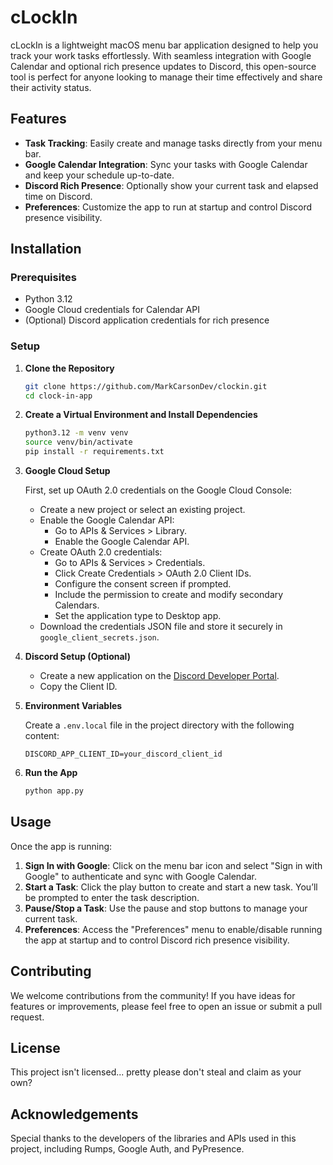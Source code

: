 # cLockIn

cLockIn is a lightweight macOS menu bar application designed to help you track your work tasks effortlessly. With seamless integration with Google Calendar and optional rich presence updates to Discord, this open-source tool is perfect for anyone looking to manage their time effectively and share their activity status.

## Features

- **Task Tracking**: Easily create and manage tasks directly from your menu bar.
- **Google Calendar Integration**: Sync your tasks with Google Calendar and keep your schedule up-to-date.
- **Discord Rich Presence**: Optionally show your current task and elapsed time on Discord.
- **Preferences**: Customize the app to run at startup and control Discord presence visibility.

## Installation

### Prerequisites

- Python 3.12
- Google Cloud credentials for Calendar API
- (Optional) Discord application credentials for rich presence

### Setup

1. **Clone the Repository**

   ```bash
   git clone https://github.com/MarkCarsonDev/clockin.git
   cd clock-in-app
   ```

2. **Create a Virtual Environment and Install Dependencies**

   ```bash
   python3.12 -m venv venv
   source venv/bin/activate
   pip install -r requirements.txt
   ```

3. **Google Cloud Setup**

   First, set up OAuth 2.0 credentials on the Google Cloud Console:

   - Create a new project or select an existing project.
   - Enable the Google Calendar API:
     - Go to APIs & Services > Library.
     - Enable the Google Calendar API.
   - Create OAuth 2.0 credentials:
     - Go to APIs & Services > Credentials.
     - Click Create Credentials > OAuth 2.0 Client IDs.
     - Configure the consent screen if prompted.
     - Include the permission to create and modify secondary Calendars.
     - Set the application type to Desktop app.
   - Download the credentials JSON file and store it securely in `google_client_secrets.json`.

4. **Discord Setup (Optional)**

   - Create a new application on the [Discord Developer Portal](https://discord.com/developers/applications).
   - Copy the Client ID.

5. **Environment Variables**

   Create a `.env.local` file in the project directory with the following content:

   ```env
   DISCORD_APP_CLIENT_ID=your_discord_client_id
   ```

6. **Run the App**

   ```bash
   python app.py
   ```

## Usage

Once the app is running:

1. **Sign In with Google**: Click on the menu bar icon and select "Sign in with Google" to authenticate and sync with Google Calendar.
2. **Start a Task**: Click the play button to create and start a new task. You’ll be prompted to enter the task description.
3. **Pause/Stop a Task**: Use the pause and stop buttons to manage your current task.
4. **Preferences**: Access the "Preferences" menu to enable/disable running the app at startup and to control Discord rich presence visibility.

## Contributing

We welcome contributions from the community! If you have ideas for features or improvements, please feel free to open an issue or submit a pull request.

## License

This project isn't licensed... pretty please don't steal and claim as your own?

## Acknowledgements

Special thanks to the developers of the libraries and APIs used in this project, including Rumps, Google Auth, and PyPresence.
